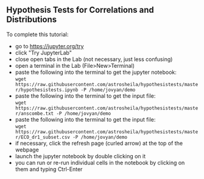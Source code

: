 ## Hypothesis Tests for Correlations and Distributions

To complete this tutorial:

 * go to https://jupyter.org/try
 * click "Try JupyterLab"
 * close open tabs in the Lab (not necessary, just less confusing)
 * open a terminal in the Lab (File>New>Terminal)
 * paste the following into the terminal to get the jupyter notebook:<br/>
  `wget https://raw.githubusercontent.com/astrosheila/hypothesistests/master/hypothesistests.ipynb -P /home/jovyan/demo`
 * paste the following into the terminal to get the input file:<br/>
  `wget https://raw.githubusercontent.com/astrosheila/hypothesistests/master/anscombe.txt -P /home/jovyan/demo` <br>
 * paste the following into the terminal to get the input file:<br/>
  `wget https://raw.githubusercontent.com/astrosheila/hypothesistests/master/ECO_dr1_subset.csv -P /home/jovyan/demo` <br>
 * if necessary, click the refresh page (curled arrow) at the top of the webpage
 * launch the jupyter notebook by double clicking on it
 * you can run or re-run individual cells in the notebook by clicking on them and typing Ctrl-Enter
